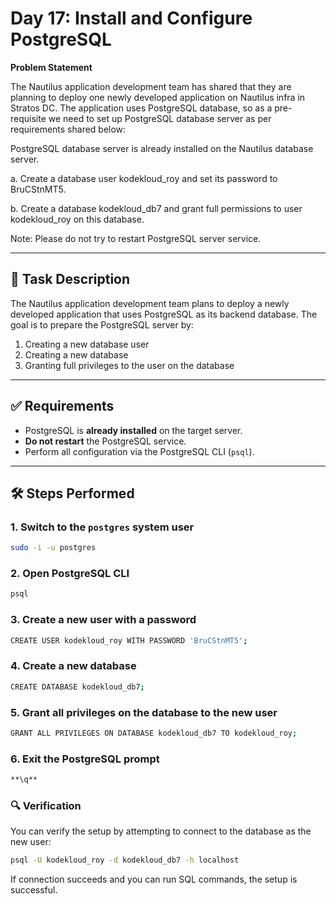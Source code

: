# Day 17: Install and Configure PostgreSQL

**Problem Statement**

The Nautilus application development team has shared that they are planning to deploy one newly developed application on Nautilus infra in Stratos DC. The application uses PostgreSQL database, so as a pre-requisite we need to set up PostgreSQL database server as per requirements shared below:

PostgreSQL database server is already installed on the Nautilus database server.

a. Create a database user kodekloud_roy and set its password to BruCStnMT5.

b. Create a database kodekloud_db7 and grant full permissions to user kodekloud_roy on this database.

Note: Please do not try to restart PostgreSQL server service.

---

## 📝 Task Description

The Nautilus application development team plans to deploy a newly developed application that uses PostgreSQL as its backend database. The goal is to prepare the PostgreSQL server by:

1. Creating a new database user
2. Creating a new database
3. Granting full privileges to the user on the database

---

## ✅ Requirements

- PostgreSQL is **already installed** on the target server.
- **Do not restart** the PostgreSQL service.
- Perform all configuration via the PostgreSQL CLI (`psql`).

---

## 🛠️ Steps Performed

### 1. Switch to the `postgres` system user

```bash
sudo -i -u postgres
```
### 2. Open PostgreSQL CLI
```bash
psql
```
### 3. Create a new user with a password
```bash
CREATE USER kodekloud_roy WITH PASSWORD 'BruCStnMT5';
```

### 4. Create a new database
```bash
CREATE DATABASE kodekloud_db7;
```

### 5. Grant all privileges on the database to the new user
```bash
GRANT ALL PRIVILEGES ON DATABASE kodekloud_db7 TO kodekloud_roy;
```

### 6. Exit the PostgreSQL prompt
```bash
**\q**
```
### 🔍 Verification

You can verify the setup by attempting to connect to the database as the new user:

```bash
psql -U kodekloud_roy -d kodekloud_db7 -h localhost
```

If connection succeeds and you can run SQL commands, the setup is successful.
